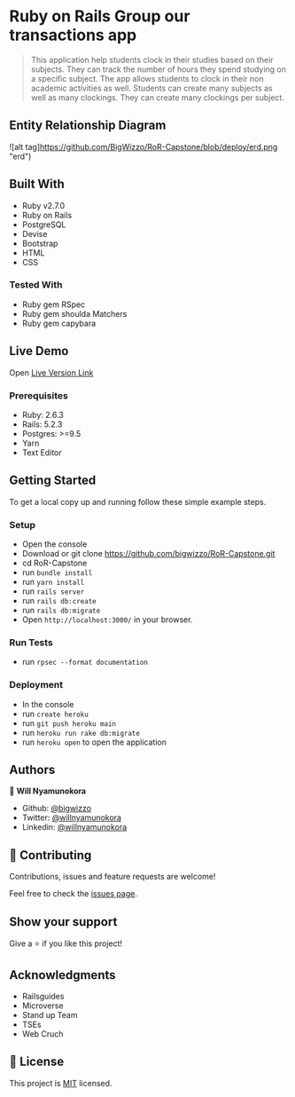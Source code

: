 # Ruby on Rails Group our transactions app

> This application help students clock in their studies based on their subjects. They can track the number of hours they spend studying on a specific subject.
> The app allows students to clock in their non academic activities as well.
> Students can create many subjects as well as many clockings.
> They can create many clockings per subject.

## Entity Relationship Diagram

![alt tag]https://github.com/BigWizzo/RoR-Capstone/blob/deploy/erd.png "erd")

## Built With

- Ruby v2.7.0
- Ruby on Rails
- PostgreSQL
- Devise
- Bootstrap
- HTML
- CSS

### Tested With

- Ruby gem RSpec
- Ruby gem shoulda Matchers
- Ruby gem capybara

## Live Demo

Open [Live Version Link](https://secure-garden-76181.herokuapp.com)

### Prerequisites

- Ruby: 2.6.3
- Rails: 5.2.3
- Postgres: >=9.5
- Yarn
- Text Editor

## Getting Started

To get a local copy up and running follow these simple example steps.

### Setup

- Open the console
- Download or git clone https://github.com/bigwizzo/RoR-Capstone.git
- cd RoR-Capstone
- run `bundle install`
- run `yarn install`
- run `rails server`
- run `rails db:create`
- run `rails db:migrate`
- Open `http://localhost:3000/` in your browser.

### Run Tests

- run `rpsec --format documentation`

### Deployment

- In the console
- run `create heroku`
- run `git push heroku main`
- run `heroku run rake db:migrate`
- run `heroku open` to open the application

## Authors

👤 **Will Nyamunokora**

- Github: [@bigwizzo](https://github.com/bigwizzo)
- Twitter: [@willnyamunokora](https://twitter.com/willnyamunokora)
- Linkedin: [@willnyamunokora](https://linkedin.com/in/willnyamunokora)

## 🤝 Contributing

Contributions, issues and feature requests are welcome!

Feel free to check the [issues page](https://github.com/BigWizzo/RoR-Capstone/issues).

## Show your support

Give a ⭐️ if you like this project!

## Acknowledgments

- Railsguides
- Microverse
- Stand up Team
- TSEs
- Web Cruch

## 📝 License

This project is [MIT](https://opensource.org/licenses/MIT) licensed.
